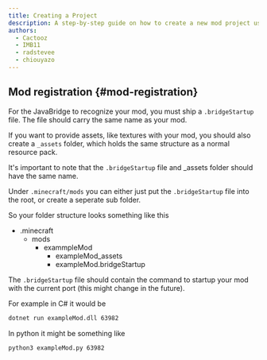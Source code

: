 ```yaml
---
title: Creating a Project
description: A step-by-step guide on how to create a new mod project using the Fabric template mod generator.
authors:
  - Cactooz
  - IMB11
  - radstevee
  - chiouyazo
---
```


## Mod registration {#mod-registration}

For the JavaBridge to recognize your mod, you must ship a `.bridgeStartup` file.
The file should carry the same name as your mod.

If you want to provide assets, like textures with your mod, you should also create a `_assets` folder, which holds the same structure as a normal resource pack.

It's important to note that the `.bridgeStartup` file and _assets folder should have the same name.

Under `.minecraft/mods` you can either just put the `.bridgeStartup` file into the root, or create a seperate sub folder.

So your folder structure looks something like this

- .minecraft
  - mods
    - exammpleMod
      - exampleMod_assets
      - exampleMod.bridgeStartup


The `.bridgeStartup` file should contain the command to startup your mod with the current port (this might change in the future).

For example in C# it would be

```sh
dotnet run exampleMod.dll 63982
```

In python it might be something like

```sh
python3 exampleMod.py 63982
```